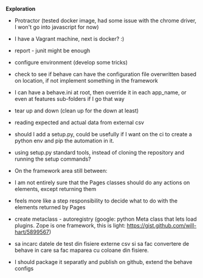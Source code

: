 **Exploration**

- Protractor (tested docker image, had some issue with the chrome driver, I won't go into javascript for now)
- I have a Vagrant machine, next is docker? :)
- report - junit might be enough

- configure environment (develop some tricks)
- check to see if behave can have the configuration file overwritten based on location, if not implement something in the framework
- I can have a behave.ini at root, then override it in each app_name, or even at features sub-folders if I go that way

- tear up and down (clean up for the down at least)
- reading expected and actual data from external csv

- should I add a setup.py, could be usefully if I want on the ci to create a python env and pip the automation in it.
- using setup.py standard tools, instead of cloning the repository and running the setup commands?

- On the framework area still between:
- I am not entirely sure that the Pages classes should do any actions on elements, except returning them 
- feels more like a step responsibility to decide what to do with the elements returned by Pages

- create metaclass - autoregistry (google: python Meta class that lets load plugins. Zope is one framework, this is light: https://gist.github.com/will-hart/5899567)
- sa incarc datele de test din fisiere externe csv si sa fac convertere de behave in care sa fac maparea cu coloane din fisiere.
- I should package it separatly and publish on github, extend the behave configs

